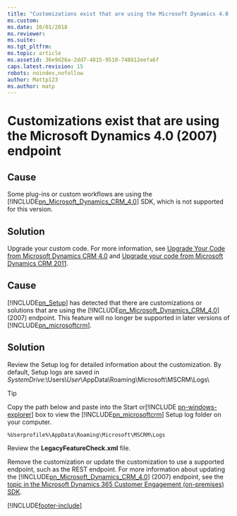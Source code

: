 ```yaml
---
title: "Customizations exist that are using the Microsoft Dynamics 4.0 (2007) endpoint | Microsoft Docs"
ms.custom: 
ms.date: 10/01/2018
ms.reviewer: 
ms.suite: 
ms.tgt_pltfrm: 
ms.topic: article
ms.assetid: 36e9d26a-2dd7-4815-9510-748812eefa6f
caps.latest.revision: 15
robots: noindex,nofollow
author: Mattp123
ms.author: matp
---
```

# Customizations exist that are using the Microsoft Dynamics 4.0 (2007) endpoint

## Cause
  
 Some plug-ins or custom workflows are using the [!INCLUDE[pn_Microsoft_Dynamics_CRM_4.0](../includes/pn-microsoft-dynamics-crm-4-0.md)] SDK, which is not supported for this version.  
 
## Solution
  
 Upgrade your custom code. For more information, see [Upgrade Your Code from Microsoft Dynamics CRM 4.0](https://go.microsoft.com/fwlink/p/?LinkID=506646) and [Upgrade your code from Microsoft Dynamics CRM 2011](https://go.microsoft.com/fwlink/p/?LinkID=506659).  
  
## Cause
  
 [!INCLUDE[pn_Setup](../includes/pn-setup.md)] has detected that there are customizations or solutions that are using the [!INCLUDE[pn_Microsoft_Dynamics_CRM_4.0](../includes/pn-microsoft-dynamics-crm-4-0.md)] (2007) endpoint. This feature will no longer be supported in later versions of [!INCLUDE[pn_microsoftcrm](../includes/pn-microsoftcrm.md)].  
  
 ## Solution
  
 Review the Setup log for detailed information about the customization. By default, Setup logs are saved in *SystemDrive*:\Users\\*User*\AppData\Roaming\Microsoft\MSCRM\Logs\  
  
> [!TIP]
>  Copy the path below and paste into the Start or[!INCLUDE [pn-windows-explorer](../includes/pn-windows-explorer.md)] box to view the [!INCLUDE[pn_microsoftcrm](../includes/pn-microsoftcrm.md)] Setup log folder on your computer.  
  
```  
%Userprofile%\AppData\Roaming\Microsoft\MSCRM\Logs  
```  
  
 Review the **LegacyFeatureCheck.xml** file.  
  
 Remove the customization or update the customization to use a supported endpoint, such as the REST endpoint. For more information about updating the [!INCLUDE[pn_Microsoft_Dynamics_CRM_4.0](../includes/pn-microsoft-dynamics-crm-4-0.md)] (2007) endpoint, see the [topic in the Microsoft Dynamics 365 Customer Engagement (on-premises) SDK](https://go.microsoft.com/fwlink/p/?LinkId=309237).



[!INCLUDE[footer-include](../../../includes/footer-banner.md)]